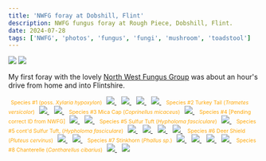 ```yaml
---
title: 'NWFG foray at Dobshill, Flint'
description: NWFG fungus foray at Rough Piece, Dobshill, Flint.
date: 2024-07-28
tags: ['NWFG', 'photos', 'fungus', 'fungi', 'mushroom', 'toadstool']
---
```


<span>
    <img src="/posts/img/NoAI_01.png"/> 
    <img src="/posts/img/WrittenByAHuman_01.png"/> 
</span>

My first foray with the lovely [North West Fungus Group](https://northwestfungusgroup.com/) was about an hour's drive from home and into Flintshire.

<span class="pixelcard">
<!--  <span style="color: orange;"><p>Click image to expand...</p></span> -->
  <span style="font-size: 0.75em; color: orange; padding-left: 1%">Species #1 (poss. <i>Xylaria hypoxylon</i>)</span>
  <span class="pixelitems">
    <span style="padding: 1%;">    
      <a href="/posts/img/2024-07-28/IMG_4445.jpeg" 
        data-lightbox="image-1" 
        data-title="Species #1 (poss. <i>Xylaria hypoxylon</i>) | Photo © Steve Simons licensed under CC BY-NC-ND" 
        data-alt="Black finger-like tendrils with grey and white knobbly spots emerge from a rotting tree stump on the ground. Green moss is also growing on the stump."> 
        <img src="/posts/img/2024-07-28/IMG_4445.jpeg" />
      </a>
    </span>
    <span style="padding: 1%">
      <a href="/posts/img/2024-07-28/IMG_4446.jpeg" 
        data-lightbox="image-1"  
        data-title="Species #1 (poss. <i>Xylaria hypoxylon</i>) | Photo © Steve Simons licensed under CC BY-NC-ND" 
        data-alt="Black finger-like tendrils with grey and white knobbly spots emerge from a rotting tree stump on the ground. Green moss is also growing on the stump."> 
        <img src="/posts/img/2024-07-28/IMG_4446.jpeg" />
      </a>
    </span>
    <span style="padding: 1%">
      <a href="/posts/img/2024-07-28/IMG_4447.jpeg" 
        data-lightbox="image-1" 
        data-title="Species #1 (poss. <i>Xylaria hypoxylon</i>) | Photo © Steve Simons licensed under CC BY-NC-ND" 
        data-alt="Black finger-like tendrils with grey and white knobbly spots emerge from a rotting tree stump on the ground. Green moss is also growing on the stump."> 
        <img src="/posts/img/2024-07-28/IMG_4447.jpeg" />
      </a>
    </span>
    <span style="padding: 1%">
      <a href="/posts/img/2024-07-28/IMG_4448.jpeg" 
        data-lightbox="image-1" 
        data-title="Species #1 (poss. <i>Xylaria hypoxylon</i>) | Photo © Steve Simons licensed under CC BY-NC-ND" 
        data-alt="Black finger-like tendrils with grey and white knobbly spots emerge from a rotting tree stump on the ground. Green moss is also growing on the stump."> 
        <img src="/posts/img/2024-07-28/IMG_4448.jpeg" />
      </a>
   </span>
  </span>
</span>

<span class="pixelcard">
<span style="font-size: 0.75em; color: orange; padding-left: 1%;">Species #2 Turkey Tail (<i>Trametes versicolor</i>)</span>
<!--  <span style="color: orange;"><p>Click image to expand...</p></span> -->
  <span class="pixelitems" >
    <span style="padding: 1%">
      <a href="/posts/img/2024-07-28/2024-07-28 BilberryWood 0011.jpg" 
        data-lightbox="image-2" 
        data-title="Species #2 Turkey Tail (<i>Trametes versicolor</i>) | Photo © Steve Simons licensed under CC BY-NC-ND" 
        data-alt="Small, fan-shaped mushroom with orange, brown, grey and white colour banding on a rotting tree branch in the woods. There is green moss also growing on the branch, and there is defocused green vegetation in the background."> 
        <img src="/posts/img/2024-07-28/2024-07-28 BilberryWood 0011.jpg" />
      </a>
    </span>
    <span style="padding: 1%">
      <a href="/posts/img/2024-07-28/2024-07-28 BilberryWood 0016.jpg" 
        data-lightbox="image-2" 
        data-title="Species #2 Turkey Tail (<i>Trametes versicolor</i> | Photo © Steve Simons licensed under CC BY-NC-ND" 
        data-alt="Small, fan-shaped mushroom with orange, brown, grey and white colour banding on a rotting tree branch in the woods. There is green moss also growing on the branch, and there is defocused green vegetation in the background."> 
        <img src="/posts/img/2024-07-28/2024-07-28 BilberryWood 0016.jpg" />
      </a>
    </span>
  </span>
</span>

<span class="pixelcard">
<span style="font-size: 0.75em; color: orange; padding-left: 1%;">Species #3 Mica Cap (<i>Coprinellus micaceus</i>)</span>
<!--  <span style="color: orange;"><p>Click image to expand...</p></span> -->
  <span class="pixelitems" >
    <span style="padding: 1%">
      <a href="/posts/img/2024-07-28/IMG_4453.jpeg" 
        data-lightbox="image-3" 
        data-title="Species #3 Mica Cap (<i>Coprinellus micaceus</i>) | Photo © Steve Simons licensed under CC BY-NC-ND" 
        data-alt="A small brown ribbed mushroom with white mica-like flakes on the cap being held in a hand between a clump of green moss. There are a couple of blurred people in the background, and green foliage."> 
        <img src="/posts/img/2024-07-28/IMG_4453.jpeg" />
      </a>
    </span>
  </span>
</span>

<span class="pixelcard">
<span style="font-size: 0.75em; color: orange; padding-left: 1%;">Species #4 [Pending correct ID from NWFG]</span>
<!--  <span style="color: orange;"><p>Click image to expand...</p></span> -->
  <span class="pixelitems" >
    <span style="padding: 1%">
      <a href="/posts/img/2024-07-28/IMG_4454.jpeg" 
        data-lightbox="image-4" 
        data-title="Species #4 [Pending correct ID from NWFG] | Photo © Steve Simons licensed under CC BY-NC-ND" 
        data-alt="Layer of white polystyrene-like fungus growth on a rotting brown tree branch in the woods. There is green vegetation and twigs in the background."> 
        <img src="/posts/img/2024-07-28/IMG_4454.jpeg" />
      </a>
    </span>
    <span style="padding: 1%">
      <a href="/posts/img/2024-07-28/IMG_4455.jpeg" 
        data-lightbox="image-4" 
        data-title="Species #4 [Pending correct ID from NWFG] | Photo © Steve Simons licensed under CC BY-NC-ND" 
        data-alt="Layer of white polystyrene-like fungus growth on a rotting brown tree branch in the woods. There is green vegetation and twigs in the background."> 
        <img src="/posts/img/2024-07-28/IMG_4455.jpeg" />
      </a>
    </span>
  </span>
</span>

<span class="pixelcard">
<span style="font-size: 0.75em; color: orange; padding-left: 1%;">Species #5 Sulfur Tuft (<i>Hypholoma fasciculare</i>)</span>
<!--  <span style="color: orange;"><p>Click image to expand...</p></span> -->
  <span class="pixelitems" >
    <span style="padding: 1%">
      <a href="/posts/img/2024-07-28/IMG_4457.jpeg" 
        data-lightbox="image-5" 
        data-title="Species #5 Sulfur Tuft (<i>Hypholoma fasciculare</i>) | Photo © Steve Simons licensed under CC BY-NC-ND" 
        data-alt="Small yellow mushrooms growing out of a rotting tree trunk on the woodland floor. They are growing in clumps and have round, disc-like caps. There is moss also growing on the trunk and there is leaf litter and ferns visible on the floor and background."> 
        <img src="/posts/img/2024-07-28/IMG_4457.jpeg" />
      </a>
    </span>
  </span>
</span>

<span class="pixelcard">
<span style="font-size: 0.75em; color: orange; padding-left: 1%;">Species #5 cont'd Sulfur Tuft, (<i>Hypholoma fasciculare</i>)</span>
<!--  <span style="color: orange;"><p>Click image to expand...</p></span> -->
  <span class="pixelitems" >
    <span style="padding: 1%">
      <a href="/posts/img/2024-07-28/IMG_4463.jpeg" 
        data-lightbox="image-6" 
        data-title="Species #5 cont'd Sulfur Tuft, (<i>Hypholoma fasciculare</i>) | Photo © Steve Simons licensed under CC BY-NC-ND" 
        data-alt="Small yellow mushrooms growing out of a rotting tree trunk on the woodland floor. They are growing in clumps and have round, disc-like caps. There is moss also growing on the trunk and there is leaf litter and ferns visible on the floor and background."> 
        <img src="/posts/img/2024-07-28/IMG_4463.jpeg" />
      </a>
    </span>
    <span style="padding: 1%">
      <a href="/posts/img/2024-07-28/IMG_4465.jpeg" 
        data-lightbox="image-6" 
        data-title="Species #5 cont'd Sulfur Tuft, (<i>Hypholoma fasciculare</i>) | Photo © Steve Simons licensed under CC BY-NC-ND" 
        data-alt="Small yellow mushrooms growing out of a rotting tree trunk on the woodland floor. They are growing in clumps and have round, disc-like caps. There is moss also growing on the trunk and there is leaf litter and ferns visible on the floor and background."> 
        <img src="/posts/img/2024-07-28/IMG_4465.jpeg" />
      </a>
    </span>
    <span style="padding: 1%">
     <a href="/posts/img/2024-07-28/IMG_4466.jpeg" 
        data-lightbox="image-6" 
        data-title="Species #5 cont'd Sulfur Tuft, (<i>Hypholoma fasciculare</i>) | Photo © Steve Simons licensed under CC BY-NC-ND" 
        data-alt="Small yellow mushrooms growing out of a rotting tree trunk on the woodland floor. They are growing in clumps and have round, disc-like caps. There is moss also growing on the trunk and there is leaf litter and ferns visible on the floor and background."> 
        <img src="/posts/img/2024-07-28/IMG_4466.jpeg" />
      </a>
    </span>
    <span style="padding: 1%">
      <a href="/posts/img/2024-07-28/IMG_4467.jpeg" 
        data-lightbox="image-6" 
        data-title="Species #5 cont'd Sulfur Tuft, (<i>Hypholoma fasciculare</i>) | Photo © Steve Simons licensed under CC BY-NC-ND" 
        data-alt="Small yellow mushrooms growing out of a rotting tree trunk on the woodland floor. They are growing in clumps and have round, disc-like caps. There is moss also growing on the trunk and there is leaf litter and ferns visible on the floor and background."> 
        <img src="/posts/img/2024-07-28/IMG_4467.jpeg" />
      </a>
    </span>
  </span>
</span>

<span class="pixelcard">
<span style="font-size: 0.75em; color: orange; padding-left: 1%;">Species #6 Deer Shield (<i>Pluteus cervinus</i>)</span>
<!--  <span style="color: orange;"><p>Click image to expand...</p></span> -->
  <span class="pixelitems" >
    <span style="padding: 1%">
      <a href="/posts/img/2024-07-28/2024-07-28 BilberryWood 0073.jpg" 
        data-lightbox="image-7" 
        data-title="Species #6 Deer Shield (<i>Pluteus cervinus</i>) | Photo © Steve Simons licensed under CC BY-NC-ND" 
        data-alt="A large-capped pair of brown mushrooms with uneven tops and striated stems growing out of woody compost on the woodland floor. There is shredded bark all around and there is green foliage in the background. There is some damage to the tops of the mushrooms as if birds have been pecking at them."> 
        <img src="/posts/img/2024-07-28/2024-07-28 BilberryWood 0073.jpg" />
      </a>
    </span>
    <span style="padding: 1%">
      <a href="/posts/img/2024-07-28/IMG_4469.jpeg" 
        data-lightbox="image-7" 
        data-title="Species #6 Deer Shield (<i>Pluteus cervinus</i>) | Photo © Steve Simons licensed under CC BY-NC-ND" 
        data-alt="A large-capped pair of brown mushrooms with uneven tops and striated stems growing out of woody compost on the woodland floor. There is shredded bark all around and there is green foliage in the background. There is some damage to the tops of the mushrooms as if birds have been pecking at them."> 
        <img src="/posts/img/2024-07-28/IMG_4469.jpeg" />
      </a>
    </span>
  </span>
</span>

<span class="pixelcard">
<span style="font-size: 0.75em; color: orange; padding-left: 1%;">Species #7 Stinkhorn (<i>Phallus sp.</i>)</span>
<!--  <span style="color: orange;"><p>Click image to expand...</p></span> -->
  <span class="pixelitems" >
    <span style="padding: 1%">
      <a href="/posts/img/2024-07-28/IMG_4475.jpeg" 
        data-lightbox="image-8" 
        data-title="Species #7 Stinkhorn (<i>Phallus sp.</i>) | Photo © Steve Simons licensed under CC BY-NC-ND" 
        data-alt="A stinkhorn fruiting body being split open to show the internal parts that would grow into the recognisable phallic shape in due course. It is held in a pair of hands, and there is a knife visible in the left hand"> 
        <img src="/posts/img/2024-07-28/IMG_4475.jpeg" />
      </a>
    </span>
    <span style="padding: 1%">
      <a href="/posts/img/2024-07-28/IMG_4476.jpeg" 
        data-lightbox="image-8" 
        data-title="Species #7 Stinkhorn (<i>Phallus sp.</i>) | Photo © Steve Simons licensed under CC BY-NC-ND" 
        data-alt="A stinkhorn fruiting body being split open to show the internal parts that would grow into the recognisable phallic shape in due course. It is held in a pair of hands, and there is a knife visible in the left hand"> 
        <img src="/posts/img/2024-07-28/IMG_4476.jpeg" />
      </a>
    </span>
    <span style="padding: 1%">
     <a href="/posts/img/2024-07-28/IMG_4477.jpeg" 
        data-lightbox="image-8" 
        data-title="Species #7 Stinkhorn (<i>Phallus sp.</i>) | Photo © Steve Simons licensed under CC BY-NC-ND" 
        data-alt="A stinkhorn fruiting body being split open to show the internal parts that would grow into the recognisable phallic shape in due course. It is held in a pair of hands, and there is a knife visible in the left hand"> 
        <img src="/posts/img/2024-07-28/IMG_4477.jpeg" />
      </a>
    </span>
    <span style="padding: 1%">
      <a href="/posts/img/2024-07-28/IMG_4479.jpeg" 
        data-lightbox="image-8" 
        data-title="Species #7 Stinkhorn (<i>Phallus sp.</i>) | Photo © Steve Simons licensed under CC BY-NC-ND" 
        data-alt="A stinkhorn fruiting body being split open to show the internal parts that would grow into the recognisable phallic shape in due course. It is held in a pair of hands, and there is a knife visible in the left hand"> 
        <img src="/posts/img/2024-07-28/IMG_4479.jpeg" />
      </a>
    </span>
  </span>
</span>

<span class="pixelcard">
<span style="font-size: 0.75em; color: orange; padding-left: 1%;">Species #8 Chanterelle (<i>Cantharellus cibarius</i>)</span>
<!--  <span style="color: orange;"><p>Click image to expand...</p></span> -->
  <span class="pixelitems" >
    <span style="padding: 1%">
      <a href="/posts/img/2024-07-28/IMG_4480.jpeg" 
        data-lightbox="image-9" 
        data-title="Species #8 Chanterelle (<i>Cantharellus cibarius</i>) | Photo © Steve Simons licensed under CC BY-NC-ND" 
        data-alt="A cluster of yellow Chanterelle mushrooms growing out of the woodland floor. They have domed caps and wrinkled gills are visible under the cap of the more developed specimen in the centre of the cluster. There is rotting vegetation and woodland debris scattered around."> 
        <img src="/posts/img/2024-07-28/IMG_4480.jpeg" />
      </a>
    </span>
    <span style="padding: 1%">
      <a href="/posts/img/2024-07-28/IMG_4482.jpeg" 
        data-lightbox="image-9" 
        data-title="Species #8 Chanterelle (<i>Cantharellus cibarius</i>) | Photo © Steve Simons licensed under CC BY-NC-ND" 
        data-alt="A cluster of yellow Chanterelle mushrooms growing out of the woodland floor. They have domed caps and wrinkled gills are visible under the cap of the more developed specimen in the centre of the cluster. There is rotting vegetation and woodland debris scattered around."> 
        <img src="/posts/img/2024-07-28/IMG_4482.jpeg" />
      </a>
    </span>
  </span>
</span>
